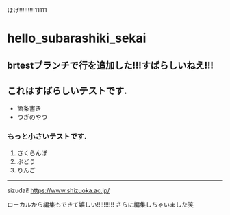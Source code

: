 ほげ!!!!!!!!!11111

# hello_subarashiki_sekai

## brtestブランチで行を追加した!!!すばらしいねえ!!!

## これはすばらしいテストです.

- 箇条書き
- つぎのやつ

### もっと小さいテストです.

1. さくらんぼ
2. ぶどう
3. りんご

---------

sizudai!
https://www.shizuoka.ac.jp/

ローカルから編集もできて嬉しい!!!!!!!!!!
さらに編集しちゃいました笑
